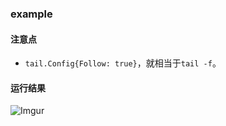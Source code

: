 ### example

#### 注意点
 - `tail.Config{Follow: true}`，就相当于`tail -f`。

#### 运行结果
![Imgur](https://i.imgur.com/yJU5gY4.png)